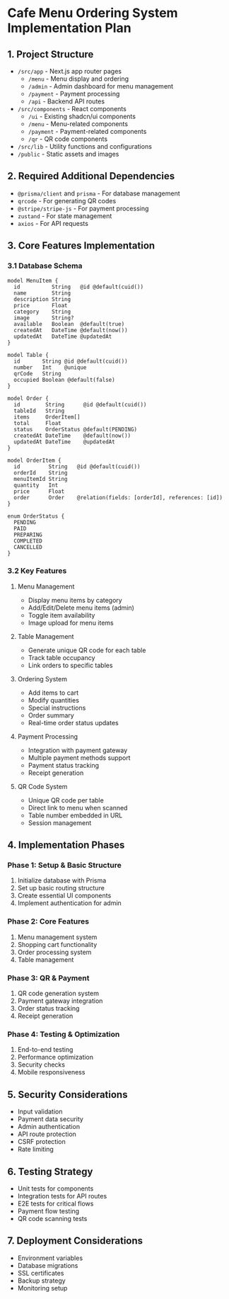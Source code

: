 # Cafe Menu Ordering System Implementation Plan

## 1. Project Structure
- `/src/app` - Next.js app router pages
  - `/menu` - Menu display and ordering
  - `/admin` - Admin dashboard for menu management
  - `/payment` - Payment processing
  - `/api` - Backend API routes
- `/src/components` - React components
  - `/ui` - Existing shadcn/ui components
  - `/menu` - Menu-related components
  - `/payment` - Payment-related components
  - `/qr` - QR code components
- `/src/lib` - Utility functions and configurations
- `/public` - Static assets and images

## 2. Required Additional Dependencies
- `@prisma/client` and `prisma` - For database management
- `qrcode` - For generating QR codes
- `@stripe/stripe-js` - For payment processing
- `zustand` - For state management
- `axios` - For API requests

## 3. Core Features Implementation

### 3.1 Database Schema
```prisma
model MenuItem {
  id          String   @id @default(cuid())
  name        String
  description String
  price       Float
  category    String
  image       String?
  available   Boolean  @default(true)
  createdAt   DateTime @default(now())
  updatedAt   DateTime @updatedAt
}

model Table {
  id       String @id @default(cuid())
  number   Int    @unique
  qrCode   String
  occupied Boolean @default(false)
}

model Order {
  id        String      @id @default(cuid())
  tableId   String
  items     OrderItem[]
  total     Float
  status    OrderStatus @default(PENDING)
  createdAt DateTime    @default(now())
  updatedAt DateTime    @updatedAt
}

model OrderItem {
  id         String   @id @default(cuid())
  orderId    String
  menuItemId String
  quantity   Int
  price      Float
  order      Order    @relation(fields: [orderId], references: [id])
}

enum OrderStatus {
  PENDING
  PAID
  PREPARING
  COMPLETED
  CANCELLED
}
```

### 3.2 Key Features
1. Menu Management
   - Display menu items by category
   - Add/Edit/Delete menu items (admin)
   - Toggle item availability
   - Image upload for menu items

2. Table Management
   - Generate unique QR code for each table
   - Track table occupancy
   - Link orders to specific tables

3. Ordering System
   - Add items to cart
   - Modify quantities
   - Special instructions
   - Order summary
   - Real-time order status updates

4. Payment Processing
   - Integration with payment gateway
   - Multiple payment methods support
   - Payment status tracking
   - Receipt generation

5. QR Code System
   - Unique QR code per table
   - Direct link to menu when scanned
   - Table number embedded in URL
   - Session management

## 4. Implementation Phases

### Phase 1: Setup & Basic Structure
1. Initialize database with Prisma
2. Set up basic routing structure
3. Create essential UI components
4. Implement authentication for admin

### Phase 2: Core Features
1. Menu management system
2. Shopping cart functionality
3. Order processing system
4. Table management

### Phase 3: QR & Payment
1. QR code generation system
2. Payment gateway integration
3. Order status tracking
4. Receipt generation

### Phase 4: Testing & Optimization
1. End-to-end testing
2. Performance optimization
3. Security checks
4. Mobile responsiveness

## 5. Security Considerations
- Input validation
- Payment data security
- Admin authentication
- API route protection
- CSRF protection
- Rate limiting

## 6. Testing Strategy
- Unit tests for components
- Integration tests for API routes
- E2E tests for critical flows
- Payment flow testing
- QR code scanning tests

## 7. Deployment Considerations
- Environment variables
- Database migrations
- SSL certificates
- Backup strategy
- Monitoring setup
